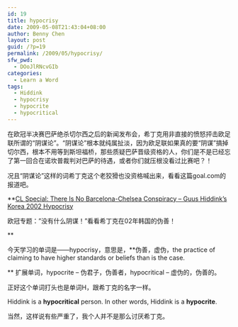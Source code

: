 ```yaml
---
id: 19
title: hypocrisy
date: 2009-05-08T21:43:04+08:00
author: Benny Chen
layout: post
guid: /?p=19
permalink: /2009/05/hypocrisy/
sfw_pwd:
  - DOoJlRNcvGIb
categories:
  - Learn a Word
tags:
  - Hiddink
  - hypocrisy
  - hypocrite
  - hypocritical
---
```

在欧冠半决赛巴萨绝杀切尔西之后的新闻发布会，希丁克用非直接的愤怒抨击欧足联所谓的“阴谋论”。“阴谋论”根本就纯属扯淡，因为欧足联如果真的要“阴谋”搞掉切尔西，根本不用等到斯坦福桥，那些质疑巴萨晋级资格的人，你们是不是已经忘了第一回合在诺坎普裁判对巴萨的待遇，或者你们就压根没看过比赛吧？！

况且“阴谋论”这样的词希丁克这个老狡猾也没资格喊出来，看看这篇goal.com的报道吧。

**<a href="http://www.goal.com/en/news/1717/editorial/2009/05/07/1251450/cl-special-there-is-no-barcelona-chelsea-conspiracy-the-story-of" target="_blank">CL Special: There Is No Barcelona-Chelsea Conspiracy &#8211; Guus Hiddink&#8217;s Korea 2002 Hypocrisy</a>
  
欧冠专题：&#8221;没有什么阴谋！&#8221;看看希丁克在02年韩国的伪善！
  
** 
  
今天学习的单词是——hypocrisy，意思是，**伪善，虚伪，the practice of claiming to have higher standards or beliefs than is the case.
  
** 扩展单词，hypocrite &#8211; 伪君子，伪善者，hypocritical &#8211; 虚伪的，伪善的。

正好这个单词打头也是单词H，跟希丁克的名字一样。
  
Hiddink is a **hypocritical** person. In other words, Hiddink is a **hypocrite**.
  
当然，这样说有些严重了，我个人并不是那么讨厌希丁克。